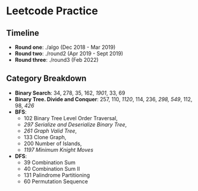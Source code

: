 # Leetcode Practice

## Timeline

- **Round one**: ./algo (Dec 2018 - Mar 2019)
- **Round two**: ./round2 (Apr 2019 - Sept 2019)
- **Round three**: ./round3 (Feb 2022)

## Category Breakdown

- **Binary Search**: 34, 278, 35, 162, _1901_, 33, 69
- **Binary Tree. Divide and Conquer**: 257, 110, _1120_, 114, 236, _298, 549_, 112, 98, _426_
- **BFS**:
  - 102 Binary Tree Level Order Traversal,
  - _297 Serialize and Deserialize Binary Tree_,
  - _261 Graph Valid Tree_,
  - 133 Clone Graph,
  - 200 Number of Islands,
  - _1197 Minimum Knight Moves_
- **DFS**:
  - 39 Combination Sum
  - 40 Combination Sum II
  - 131 Palindrome Partitioning
  - 60 Permutation Sequence
